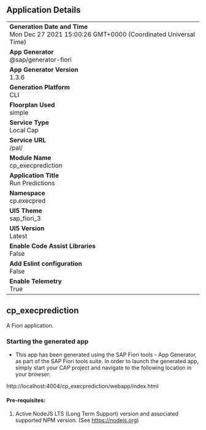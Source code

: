 ## Application Details
|               |
| ------------- |
|**Generation Date and Time**<br>Mon Dec 27 2021 15:00:26 GMT+0000 (Coordinated Universal Time)|
|**App Generator**<br>@sap/generator-fiori|
|**App Generator Version**<br>1.3.6|
|**Generation Platform**<br>CLI|
|**Floorplan Used**<br>simple|
|**Service Type**<br>Local Cap|
|**Service URL**<br>/pal/
|**Module Name**<br>cp_execprediction|
|**Application Title**<br>Run Predictions|
|**Namespace**<br>cp.execpred|
|**UI5 Theme**<br>sap_fiori_3|
|**UI5 Version**<br>Latest|
|**Enable Code Assist Libraries**<br>False|
|**Add Eslint configuration**<br>False|
|**Enable Telemetry**<br>True|

## cp_execprediction

A Fiori application.

### Starting the generated app

-   This app has been generated using the SAP Fiori tools - App Generator, as part of the SAP Fiori tools suite.  In order to launch the generated app, simply start your CAP project and navigate to the following location in your browser:

http://localhost:4004/cp_execprediction/webapp/index.html

#### Pre-requisites:

1. Active NodeJS LTS (Long Term Support) version and associated supported NPM version.  (See https://nodejs.org)


